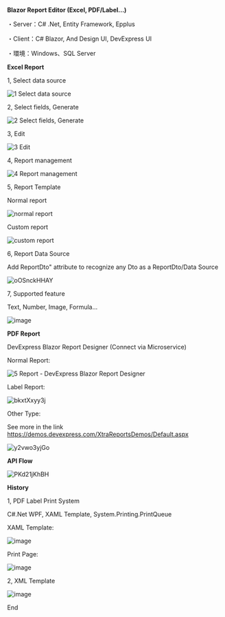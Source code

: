**Blazor Report Editor (Excel, PDF/Label...)**

・Server：C# .Net, Entity Framework, Epplus

・Client：C# Blazor, And Design UI, DevExpress UI

・環境：Windows、SQL Server

**Excel Report**

1, Select data source

![1 Select data source](https://github.com/csm12s/Blazor-Report-Editor/assets/64699457/2b61ab31-502f-488a-872d-c495d0aeef61)

2, Select fields, Generate

![2 Select fields, Generate](https://github.com/csm12s/Blazor-Report-Editor/assets/64699457/4b3d6d21-d4a7-4186-8320-325d49a6ff77)

3, Edit

![3 Edit](https://github.com/csm12s/Blazor-Report-Editor/assets/64699457/c3cd675d-fa8c-4f8a-a176-62add8dc433f)

4, Report management

![4 Report management](https://github.com/csm12s/Blazor-Report-Editor/assets/64699457/d5b131b9-b9b1-489b-9551-a5fcd0f782ed)


5, Report Template

Normal report

![normal report](https://github.com/csm12s/Blazor-Report-Editor/assets/64699457/3d489394-06f2-4d74-aa47-cc1e718a94c0)

Custom report

![custom report](https://github.com/csm12s/Blazor-Report-Editor/assets/64699457/08632003-4889-412f-98aa-aac0f1ef7efc)


6, Report Data Source

Add ReportDto" attribute to recognize any Dto as a ReportDto/Data Source

![oOSnckHHAY](https://github.com/csm12s/Blazor-Report-Editor/assets/64699457/996aafa7-8eba-4731-b9ea-5563761e88c3)

7, Supported feature

Text, Number, Image, Formula...

![image](https://github.com/csm12s/Blazor-Report-Editor/assets/64699457/8bfa3731-86ac-499d-a32f-3056fd1e433f)



**PDF Report**

DevExpress Blazor Report Designer (Connect via Microservice)

Normal Report:

![5 Report - DevExpress Blazor Report Designer](https://github.com/csm12s/Blazor-Report-Editor/assets/64699457/630ce97d-3041-4fb1-a5a2-8a2f3a99fd94)

Label Report:

![bkxtXxyy3j](https://github.com/csm12s/Blazor-Report-Editor/assets/64699457/edfeb987-1684-47ea-8db1-cbe683334d63)


Other Type:

See more in the link 
https://demos.devexpress.com/XtraReportsDemos/Default.aspx

![y2vwo3yjGo](https://github.com/csm12s/Blazor-Report-Editor/assets/64699457/0868f064-75eb-4004-a06c-2a8545553b38)


**API Flow**

![PKd21jKhBH](https://github.com/csm12s/Blazor-Report-Editor/assets/64699457/97c8d37f-22f0-4226-b3e4-055a8adc8d8c)


**History**

1, PDF Label Print System

C#.Net WPF, XAML Template, System.Printing.PrintQueue

XAML Template:

![image](https://github.com/csm12s/Blazor-Report-Editor/assets/64699457/4b41017a-2d4c-4ef5-ab97-c390d8605d0b)

Print Page:

![image](https://github.com/csm12s/Blazor-Report-Editor/assets/64699457/99664b62-21a6-4216-b19f-a6766ce312c7)


2, XML Template

![image](https://github.com/csm12s/Blazor-Report-Editor/assets/64699457/3b1a0f61-019e-47d8-b922-599316fb3350)


End




